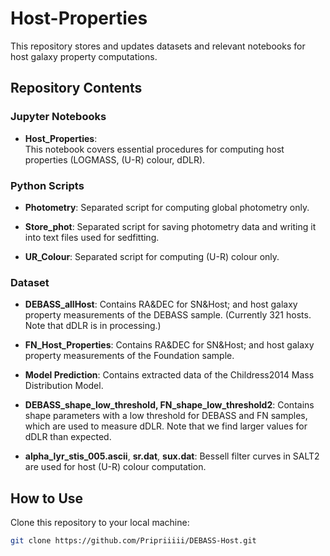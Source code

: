 # Host-Properties
This repository stores and updates datasets and relevant notebooks for host galaxy property computations.

## Repository Contents

### Jupyter Notebooks

- **Host_Properties**:  
  This notebook covers essential procedures for computing host properties (LOGMASS, (U-R) colour, dDLR).

### Python Scripts

- **Photometry**:
  Separated script for computing global photometry only.

- **Store_phot**:
  Separated script for saving photometry data and writing it into text files used for sedfitting.

- **UR_Colour**:
  Separated script for computing (U-R) colour only.


### Dataset

- **DEBASS_allHost**:
Contains RA&DEC for SN&Host; and host galaxy property measurements of the DEBASS sample. (Currently 321 hosts. Note that dDLR is in processing.)

- **FN_Host_Properties**:
Contains RA&DEC for SN&Host; and host galaxy property measurements of the Foundation sample.

- **Model Prediction**:
Contains extracted data of the Childress2014 Mass Distribution Model.

- **DEBASS_shape_low_threshold, FN_shape_low_threshold2**:
Contains shape parameters with a low threshold for DEBASS and FN samples, which are used to measure dDLR. Note that we find larger values for dDLR than expected.

- **alpha_lyr_stis_005.ascii**, **sr.dat**, **sux.dat**:
Bessell filter curves in SALT2 are used for host (U-R) colour computation.


## How to Use

Clone this repository to your local machine:
   ```bash
   git clone https://github.com/Pripriiiii/DEBASS-Host.git
